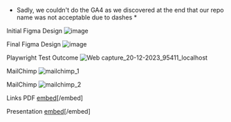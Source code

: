 * Sadly, we couldn't do the GA4 as we discovered at the end that our repo name was not acceptable due to dashes *

Initial Figma Design
![image](https://github.com/trace2982/IS601_Final/assets/144746597/f2e49a2b-ef42-41d3-bde3-dfa4010ddc50)

Final Figma Design
![image](https://github.com/trace2982/IS601_Final/assets/144746597/15236d73-67c8-419b-b3e9-712f5350687a)

Playwright Test Outcome
![Web capture_20-12-2023_95411_localhost](https://github.com/trace2982/IS601_Final/assets/144746597/341419d7-e5f1-4fa3-bcb0-84c434c32e10)

MailChimp
![mailchimp_1](https://github.com/trace2982/IS601_Final/assets/144746597/76ba90c0-626a-465c-9279-d4a008fd0b41)

MailChimp
![mailchimp_2](https://github.com/trace2982/IS601_Final/assets/144746597/11783fe9-d1d8-496c-88bf-0764c6175267)

Links PDF
[embed](https://acrobat.adobe.com/link/review?uri=urn:aaid:scds:US:98144128-3da5-3bc3-aea8-69e9342e5777)[/embed]

Presentation
[embed](https://acrobat.adobe.com/link/review?uri=urn:aaid:scds:US:9041bc08-ac27-3a95-b852-1a9e3d2e7a1b)[/embed] 
